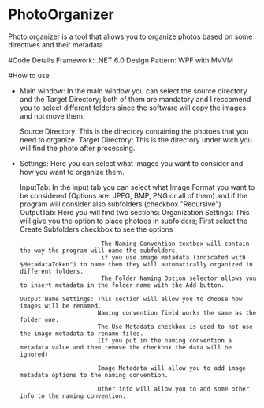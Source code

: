 # PhotoOrganizer
Photo organizer is a tool that allows you to organize photos based on some directives and their metadata.

#Code Details
Framework: .NET 6.0
Design Pattern: WPF with MVVM

#How to use
- Main window:
    In the main window you can select the source directory and the Target Directory;
    both of them are mandatory and I reccomend you to select different folders since the software will copy the images and not move them.
    
    Source Directory: This is the directory containing the photoes that you need to organize.
    Target Directory: This is the directory under wich you will find the photo after processing.
    
- Settings:
    Here you can select what images you want to consider and how you want to organize them.
    
    InputTab: In the input tab you can select what Image Format you want to be considered (Options are: JPEG, BMP, PNG or all of them) 
    and if the program will consider also subfolders (checkbox "Recursive")
    OutputTab: Here you will find two sections:
      Organization Settings: This will give you the option to place photoes in subfolders; 
                             First select the Create Subfolders checkbox to see the options
                             
                             The Naming Convention textbox will contain the way the program will name the subfolders,
                             if you use image metadata (indicated with $MetadataToken") to name them they will automatically organized in different folders.
                             The Folder Naming Option selector allows you to insert metadata in the folder name with the Add button.
                             
      Output Name Settings: This section will allow you to choose how images will be renamed.
                            Naming convention field works the same as the folder one.
                            The Use Metadata checkbox is used to not use the image metadata to rename files.
                            (If you put in the naming convention a metadata value and then remove the checkbox the data will be ignored)
                            
                            Image Metadata will allow you to add image metadata options to the naming convention.
                            
                            Other info will allow you to add some other info to the naming convention.
                            
           
